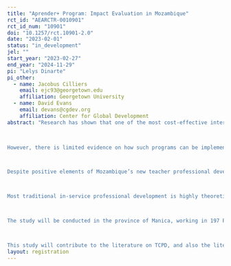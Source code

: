 ```yaml
---
title: "Aprender+ Program: Impact Evaluation in Mozambique"
rct_id: "AEARCTR-0010901"
rct_id_num: "10901"
doi: "10.1257/rct.10901-2.0"
date: "2023-02-01"
status: "in_development"
jel: ""
start_year: "2023-02-27"
end_year: "2024-11-29"
pi: "Lelys Dinarte"
pi_other:
  - name: Jacobus Cilliers
    email: ejc93@georgetown.edu
    affiliation: Georgetown University
  - name: David Evans
    email: devans@cgdev.org
    affiliation: Center for Global Development
abstract: "Research has shown that one of the most cost-effective interventions to improve student learning, is “structured pedagogy programs”, that provide teachers continuous professional development support (TCPD) – in the form of lesson plans, training, and ongoing support by expert coaches – and additional learning resources to be used in the classroom (Snilstveit et al., 2016). This model has been tested in many contexts in Africa (Cilliers et al., 2019).  
 
However, there is limited evidence on how such programs can be implemented by the government at scale in a low-capacity environment. Most of the successful studies evaluated were implemented by NGOs and at a small scale. In fact, studies have shown that existing government-run teacher professional development programs fail to have a positive impact on teaching practices and student learning (Loyalka et al., 2019; Schaffner et al., 2021). And other studies have shown that successful programs implemented by NGOs at a small scale, often fail to successfully scale when implemented by the government (Tessa et al., 2018). More research is required to find models of teacher professional development that are scalable and can be successfully implemented by the government. 

Despite positive elements of Mozambique’s new teacher professional development model, some aspects can be strengthened by: (i) providing resources to simplify lesson planning; (ii) recognizing that lesson study methodology (reviewing lessons plans among peer teachers) may not be effective for teachers who have not mastered the curriculum content or possess weak pedagogical skills; (iii) providing more structure and intensive support to teachers with low content and pedagogical skills; (iv) recognizing that the schedules and tasks teachers are responsible for have not been modified, despite having added additional responsibilities, which has resulted in increased time constraints that prevent them from effectively implementing the new model.

Most traditional in-service professional development is highly theoretical, with little practical application. Aprender+ will promote the use of active learning strategies and deliberate practice to help teachers improve their teaching. The literature on adult learning is clear on the need to replace lectured-based teaching with active learning strategies and hands-on application. The rationale is twofold. First, active learning strategies promote engagement and increase learning (Freeman et al., 2014). Second, practicing teaching skills that teachers need to use in their classrooms makes it more likely that teachers will modify their teaching habits (Lemov et al., 2012). Aprender+ will promote the use of these insights not just in the coaching protocol but also in other aspects of in-service teacher development (e.g., where teachers are brought together for a period of time, and presented with new materials or methods).

The study will be conducted in the province of Manica, working in 197 Pedagogical Influence Zones (ZIPs) that have 2-4 schools within the ZIP (356 schools in the 197 ZIPs). 99 ZIPs will be assigned to treatment, and 98 will be assigned to control. The treatment will take place in all the schools in the 99 treatment ZIPs. Data collection will take place in two randomly selected schools in each of the 172 sampled ZIPs (344 schools). This intervention is targeted at grade-1 students and their teachers.

This study will contribute to the literature on TCPD, and also the literature on improving state capacity. First, it will provide critical evidence on whether and how government can successfully implement teacher professional development programs in a low-capacity environment. As mentioned before, there is strong evidence for a successful model of TCPD. Second, it will also provide insight into how to improve state capacity to improve public service delivery in developing countries. "
layout: registration
---
```


